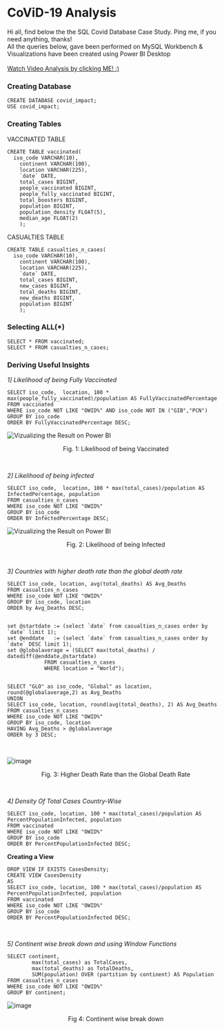 # CoViD-19 Analysis
Hi all, find below the the SQL Covid Database Case Study. Ping me, if you need anything, thanks!</br>
All the queries below, gave been performed on MySQL Workbench & </br> 
Visualizations have been created using Power BI Desktop </br> </br>
[Watch Video Analysis by clicking ME! :)](https://www.youtube.com/watch?v=J0omdjocHeA)
</br>

### Creating Database
    CREATE DATABASE covid_impact;
    USE covid_impact;

### Creating Tables

VACCINATED TABLE

    CREATE TABLE vaccinated(
      iso_code VARCHAR(10),
        continent VARCHAR(100),
        location VARCHAR(225),
        `date` DATE,
        total_cases BIGINT,
        people_vaccinated BIGINT,
        people_fully_vaccinated BIGINT,
        total_boosters BIGINT,
        population BIGINT,
        population_density FLOAT(5),
        median_age FLOAT(2)
        );
       
       
CASUALTIES TABLE 


    CREATE TABLE casualties_n_cases(
      iso_code VARCHAR(10),
        continent VARCHAR(100),
        location VARCHAR(225),
        `date` DATE,
        total_cases BIGINT,
        new_cases BIGINT,
        total_deaths BIGINT,
        new_deaths BIGINT,
        population BIGINT
        );


### Selecting ALL(*)

    SELECT * FROM vaccinated; 
    SELECT * FROM casualties_n_cases;

### Deriving Useful Insights
*1] Likelihood of being Fully Vaccinated*

    SELECT iso_code,  location, 100 * max(people_fully_vaccinated)/population AS FullyVaccinatedPercentage
    FROM vaccinated
    WHERE iso_code NOT LIKE "OWID%" AND iso_code NOT IN ("GIB","PCN")
    GROUP BY iso_code
    ORDER BY FullyVaccinatedPercentage DESC;


![Vizualizing the Result on Power BI](https://user-images.githubusercontent.com/91784043/172777483-9b1cfdb5-79e5-45c1-8d99-22accb126a7d.png)


<p align = "center">
Fig. 1: Likelihood of being Vaccinated
</p>
 </br>

*2] Likelihood of being infected*

    SELECT iso_code,  location, 100 * max(total_cases)/population AS InfectedPercentage, population
    FROM casualties_n_cases
    WHERE iso_code NOT LIKE "OWID%"
    GROUP BY iso_code
    ORDER BY InfectedPercentage DESC;


![Vizualizing the Result on Power BI](https://user-images.githubusercontent.com/91784043/172777687-5b424277-3890-4b2b-b0b3-0bf4668ab364.png)
</br>

<p align = "center">
Fig. 2: Likelihood of being Infected
</p>
</br>

*3] Countries with higher death rate than the global death rate*

    SELECT iso_code, location, avg(total_deaths) AS Avg_Deaths
    FROM casualties_n_cases
    WHERE iso_code NOT LIKE "OWID%" 
    GROUP BY iso_code, location
    ORDER by Avg_Deaths DESC;


    set @startdate := (select `date` from casualties_n_cases order by `date` limit 1);
    set @enddate   := (select `date` from casualties_n_cases order by `date` DESC limit 1);
    set @globalaverage = (SELECT max(total_deaths) / datediff(@enddate,@startdate)
                FROM casualties_n_cases 
                WHERE location = "World");


    SELECT "GLO" as iso_code, "Global" as location, round(@globalaverage,2) as Avg_Deaths
    UNION
    SELECT iso_code, location, round(avg(total_deaths), 2) AS Avg_Deaths
    FROM casualties_n_cases
    WHERE iso_code NOT LIKE "OWID%"
    GROUP BY iso_code, location
    HAVING Avg_Deaths > @globalaverage
    ORDER by 3 DESC;
</br>

![image](https://user-images.githubusercontent.com/91784043/174632741-690cc3f1-7cc4-432f-ae44-fba6ece139e1.png)

<p align = "center">
Fig. 3: Higher Death Rate than the Global Death Rate
</p>
</br>

*4] Density Of Total Cases Country-Wise*

    SELECT iso_code, location, 100 * max(total_cases)/population AS PercentPopulationInfected, population
    FROM vaccinated
    WHERE iso_code NOT LIKE "OWID%"
    GROUP BY iso_code
    ORDER BY PercentPopulationInfected DESC;

**Creating a View**

    DROP VIEW IF EXISTS CasesDensity;
    CREATE VIEW CasesDensity
    AS
    SELECT iso_code, location, 100 * max(total_cases)/population AS PercentPopulationInfected, population
    FROM vaccinated
    WHERE iso_code NOT LIKE "OWID%"
    GROUP BY iso_code
    ORDER BY PercentPopulationInfected DESC;
</br>


*5] Continent wise break down and using Window Functions*

    SELECT continent, 
            max(total_cases) as TotalCases, 
            max(total_deaths) as TotalDeaths, 
            SUM(population) OVER (partition by continent) AS Population
    FROM casualties_n_cases
    WHERE iso_code NOT LIKE "OWID%"
    GROUP BY continent;


![image](https://user-images.githubusercontent.com/91784043/175024709-32751d95-4ed9-44b6-b09c-1653cde34075.png)

<p align = "center">
Fig 4: Continent wise break down
</p>
